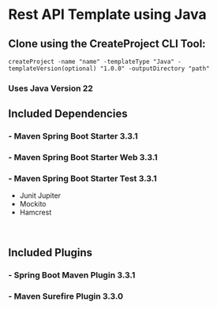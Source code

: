# Rest API Template using Java

## Clone using the CreateProject CLI Tool:
```
createProject -name "name" -templateType "Java" -templateVersion(optional) "1.0.0" -outputDirectory "path"
```


### Uses Java Version 22

## Included Dependencies
### - Maven Spring Boot Starter 3.3.1
### - Maven Spring Boot Starter Web 3.3.1
### - Maven Spring Boot Starter Test 3.3.1
- Junit Jupiter
- Mockito
- Hamcrest

<br/>

## Included Plugins
### - Spring Boot Maven Plugin 3.3.1
### - Maven Surefire Plugin 3.3.0

